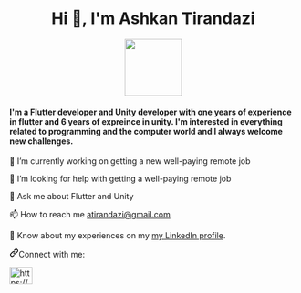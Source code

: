 <h1 align="center">Hi 👋, I'm Ashkan Tirandazi</h1>


<div id="header" align="center">
  <img src="https://media.giphy.com/media/M9gbBd9nbDrOTu1Mqx/giphy.gif" width="100"/>
</div>

<h4 align="left" >I'm a Flutter developer and Unity developer with one years of experience in flutter and 6 years of expreince in unity. I'm interested in everything related to programming and the computer world and I always welcome new challenges.</h4>




🔭 I’m currently working on getting a new well-paying remote job


🤝 I’m looking for help with getting a well-paying remote job


💬 Ask me about Flutter and Unity



📫 How to reach me atirandazi@gmail.com



📄 Know about my experiences on my <a href="https://www.linkedin.com/in/ashkan-tirandazi-79317b156/" rel="nofollow">my LinkedIn profile</a>.

<a id="user-content-connect-with-me" class="anchor" aria-hidden="true" href="#connect-with-me"><svg class="octicon octicon-link" viewBox="0 0 16 16" version="1.1" width="16" height="16" aria-hidden="true"><path fill-rule="evenodd" d="M7.775 3.275a.75.75 0 001.06 1.06l1.25-1.25a2 2 0 112.83 2.83l-2.5 2.5a2 2 0 01-2.83 0 .75.75 0 00-1.06 1.06 3.5 3.5 0 004.95 0l2.5-2.5a3.5 3.5 0 00-4.95-4.95l-1.25 1.25zm-4.69 9.64a2 2 0 010-2.83l2.5-2.5a2 2 0 012.83 0 .75.75 0 001.06-1.06 3.5 3.5 0 00-4.95 0l-2.5 2.5a3.5 3.5 0 004.95 4.95l1.25-1.25a.75.75 0 00-1.06-1.06l-1.25 1.25a2 2 0 01-2.83 0z"></path></svg></a>Connect with me:


<a href="https://www.linkedin.com/in/mohammad-amin-zamani-afshar-ab9541222/" rel="nofollow"><img src="https://raw.githubusercontent.com/rahuldkjain/github-profile-readme-generator/master/src/images/icons/Social/linked-in-alt.svg" alt="https://www.linkedin.com/in/ashkan-tirandazi-79317b156/" style="max-width: 100%;" width="40" height="30" align="middle"></a>
